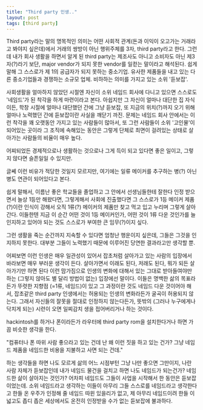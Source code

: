 ```yaml
---
title: "Third party 인생.."
layout: post
tags: [third party]
---
```


Third party라는 말의 명목적인 의미는 어떤 사회적 관계(돈과 이익이 오고가는 거래라고 봐야지 싶은데)에서 거래의 쌍방이 아닌 행위주체를 3자, third party라고 한다. 그런데 내가 회사 생활을 하면서 알게 된 third party는 제조사도 아니고 소비자도 아닌 제3자(?)라기 보단, major vendor가 되지 못한 vendor를 일컫는 말이라고 해석된다. 쉽게 말해 그 스스로가 제 1의 공급자가 되지 못하는 중소기업. 유사한 제품들을 내고 있는 다른 중소기업들과 경쟁하는 소규모 업체. 비하하는 의미를 가지고 있는 소위 '듣보잡'.

사회생활을 얼마하지 않았던 시절엔 자신이 소위 네임드 회사에 다니고 있으면 스스로도 '네임드'가 된 착각을 하게 마련이라고 본다. 아쉽지만 그 자신이 얼마나 대단한 집 자식이든, 학창 시절에 얼마나 대단했던 간에 그냥 듣보잡, 또 지금의 위치(?)까지 오기 위해 얼마나 노력했던 간에 듣보잡이란 사실을 깨닫기 까진. 문제는 네임드 회사 안에서는 이런 착각을 꽤 오랫동안 가지고 있는 사람들이 많아서, 또 그런 사람들이 소위 '고인물'이 되어있는 곳이라 그 조직에 속해있는 동안은 그렇게 단체로 최면이 걸려있는 상태로 살아가는 사람들의 비율이 매우 높다. 

어찌되었든 경제적으로나 생활하는 것으로나 그게 득이 되고 있다면 좋은 일이고, 그렇지 않다면 슬픈일일 수 있지만.

글쎼 이런 비유가 적당한 것일지 모르지만, 여기에는 일류 메이커를 추구하는 병(?) 아닌 병도 연관이 되어있다고 본다. 

쉽게 말해서, 이름난 좋은 학교들을 졸업하고 그 안에서 선생님들한테 잘한다 인정 받으면서 늘상 1등만 해왔다면, 그렇게해서 사회에 진출했다면 그 스스로가 1등 메이커 제품(?)이란 인식이 강해서 오직 1류(?) 메이커의 제품만 찾고 먹고 입고 누리며 그렇게 살아간다. 이들한텐 지금 이 순간 어떤 것이 1등 메이커인가, 어떤 것이 1류 다운 것인가를 늘 인지하고 있어야 되는 것도 스스로가 부여한 큰 임무(?)이지 싶다.

그런 생활을 죽는 순간까지 지속할 수 있다면 엄청난 행운이지 싶은데, 그들은 그것을 인지하지 못한다. 대부분 그들이 노력했기 때문에 이루어진 당연한 결과라고만 생각할 뿐.

어찌보면 이런 인생은 매우 일관성이 있어서 잡초처럼 살아가고 있는 사람의 입장에서 바라보면 매우 부러운 생각이 든다. 살아가면서 이래도 된다, 저래도 된다, 뭐가 되든 살아가기만 하면 된다 이런 맘가짐으로 인생의 변화에 대해서 있는 그대로 받아들여야만 하는 (그렇지 않아도 별 달리 방법이 없는) 입장에선 말이다. 이들은 명백한 삶의 목표라든가 뚜렷한 지향점 (=1류, 네임드)이 있고 그 과정이란 것도 네임드 다운 것이어야 해서, 잡초같은 third party 인생에서는 허용되는 인생의 변화라든가 굴곡이 허용되지 않는다. 그래서 자신들의 잘못을 절대로 인정하지 않는다든가, 뜻밖의 (그러나 누구에게나 닥치게 되는) 시련이 오면 일찌감치 생을 접어버리거나 하는 것이다.

hackintosh를 하거나 폰이라든가 라우터에 third party rom을 설치한다거나 하면 가끔 비슷한 생각을 한다. 

"컴퓨터나 폰 따위 사람 좋으라고 있는 건데 난 왜 이런 짓을 하고 있는 건가? 그냥 네임드 제품을 네임드한 비용을 지불하고 사면 되는 건데."

하는 생각들을 하면 나도 모르게 삶의 어느 시점부턴 그냥 나만 좋으면 그만이지, 나란 사람 자체가 듣보잡인데 내가 네임드 물건을 걸치고 하면 나도 네임드가 되는건가? 네임드한 삶이 살아지는 것인가? 어차피 네임드도 그들이 사업을 시작해서 한 동안은 듣보잡이었는데. 소위 네임드라고 생각하는 이들이 아무리 그들 스스로를 네임드라고 생각한다고 한들 온 우주가 인정해 줄 네임드 따윈 있을리가 없고, 제 아무리 네임드이려 한들 이 넓고도 좁디 좁은 세상에서도 온전히 인정받을 수가 없는 듣보잡에 불과하다.

